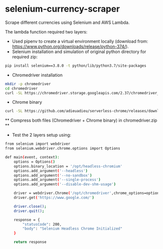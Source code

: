# selenium-currency-scraper
Scrape different currencies using Selenium and AWS Lambda.

The lambda function required two layers:

- Used pipenv to create a virtual environment locally (download from: https://www.python.org/downloads/release/python-374/).
- Selenium installation and simulation of original python directory for required zip:
``` bash
pip install selenium==3.8.0 -t python/lib/python3.7/site-packages
```
- Chromedriver installation
``` bash
mkdir -p chromedriver
cd chromedriver
curl -SL https://chromedriver.storage.googleapis.com/2.37/chromedriver_linux64.zip > chromedriver.zip
```
- Chrome binary
``` bash
curl -SL https://github.com/adieuadieu/serverless-chrome/releases/download/v1.0.0-41/stable-headless-chromium-amazonlinux-2017-03.zip > headless-chromium.zip
```

** Compress both files (Chromedriver + Chrome binary) in chromedriver.zip **

- Test the 2 layers setup using:
``` bash
from selenium import webdriver
from selenium.webdriver.chrome.options import Options

def main(event, context):
    options = Options()
    options.binary_location = '/opt/headless-chromium'
    options.add_argument('--headless')
    options.add_argument('--no-sandbox')
    options.add_argument('--single-process')
    options.add_argument('--disable-dev-shm-usage')

    driver = webdriver.Chrome('/opt/chromedriver',chrome_options=options)
    driver.get('https://www.google.com/')

    driver.close();
    driver.quit();

    response = {
        "statusCode": 200,
        "body": "Selenium Headless Chrome Initialized"
    }

    return response
    
 ```

